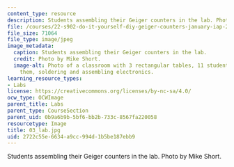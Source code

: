 ```yaml
---
content_type: resource
description: Students assembling their Geiger counters in the lab. Photo by Mike Short.
file: /courses/22-s902-do-it-yourself-diy-geiger-counters-january-iap-2015/2722c55e6634a9cc994d1b5be187ebb9_03_lab.jpg
file_size: 71064
file_type: image/jpeg
image_metadata:
  caption: Students assembling their Geiger counters in the lab.
  credit: Photo by Mike Short.
  image-alt: Photo of a classroom with 3 rectangular tables, 11 students seated around
    them, soldering and assembling electronics.
learning_resource_types:
- Labs
license: https://creativecommons.org/licenses/by-nc-sa/4.0/
ocw_type: OCWImage
parent_title: Labs
parent_type: CourseSection
parent_uid: 0b9a6b9b-5bf6-bb2b-733c-8567fa220058
resourcetype: Image
title: 03_lab.jpg
uid: 2722c55e-6634-a9cc-994d-1b5be187ebb9
---
```

Students assembling their Geiger counters in the lab. Photo by Mike Short.